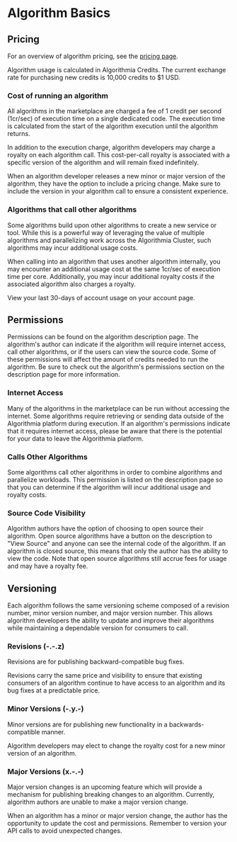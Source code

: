 # Algorithm Basics

## Pricing
For an overview of algorithm pricing, see the [pricing page](https://algorithmia.com/pricing).

Algorithm usage is calculated in Algorithmia Credits. The current exchange rate for purchasing new credits is 10,000 credits to $1 USD.

### Cost of running an algorithm

All algorithms in the marketplace are charged a fee of 1 credit per second (1cr/sec) of execution time on a single dedicated code. The execution time is calculated from the start of the algorithm execution until the algorithm returns.

In addition to the execution charge, algorithm developers may charge a royalty on each algorithm call. This cost-per-call royalty is associated with a specific version of the algorithm and will remain fixed indefinitely.

<aside class="warning">
When an algorithm developer releases a new minor or major version of the algorithm, they have the option to include a pricing change. Make sure to include the version in your algorithm call to ensure a consistent experience.
</aside>

### Algorithms that call other algorithms

Some algorithms build upon other algorithms to create a new service or tool. While this is a powerful way of leveraging the value of multiple algorithms and parallelizing work across the Algorithmia Cluster, such algorithms may incur additional usage costs.

When calling into an algorithm that uses another algorithm internally, you may encounter an additional usage cost at the same 1cr/sec of execution time per core. Additionally, you may incur additional royalty costs if the associated algorithm also charges a royalty.

<aside class="notice">
View your last 30-days of account usage on your account page.
</aside>

## Permissions

Permissions can be found on the algorithm description page. The algorithm's author can indicate if the algorithm will require internet access, call other algorithms, or if the users can view the source code. Some of these permissions will affect the amount of credits needed to run the algorithm. Be sure to check out the algorithm's permissions section on the description page for more information.

### Internet Access

Many of the algorithms in the marketplace can be run without accessing the internet. Some algorithms require retrieving or sending data outside of the Algorithmia platform during execution. If an algorithm's permissions indicate that it requires internet access, please be aware that there is the potential for your data to leave the Algorithmia platform.

### Calls Other Algorithms

Some algorithms call other algorithms in order to combine algorithms and parallelize workloads. This permission is listed on the description page so that you can determine if the algorithm will incur additional usage and royalty costs.

### Source Code Visibility

Algorithm authors have the option of choosing to open source their algorithm. Open source algorithms have a button on the description to "View Source" and anyone can see the internal code of the algorithm. If an algorithm is closed source, this means that only the author has the ability to view the code. Note that open source algorithms still accrue fees for usage and may have a royalty fee.

## Versioning

Each algorithm follows the same versioning scheme composed of a revision number, minor version number, and major version number. This allows algorithm developers the ability to update and improve their algorithms while maintaining a dependable version for consumers to call.

### Revisions (-.-.z)

Revisions are for publishing backward-compatible bug fixes.

Revisions carry the same price and visibility to ensure that existing consumers of an algorithm continue to have access to an algorithm and its bug fixes at a predictable price.

### Minor Versions (-.y.-)


Minor versions are for publishing new functionality in a backwards-compatible manner.

Algorithm developers may elect to change the royalty cost for a new minor version of an algorithm.

### Major Versions (x.-.-)

Major version changes is an upcoming feature which will provide a mechanism for publishing breaking changes to an algorithm. Currently, algorithm authors are unable to make a major version change.

<aside class="notice">
When an algorithm has a minor or major version change, the author has the opportunity to update the cost and permissions. Remember to version your API calls to avoid unexpected changes.
</aside>
